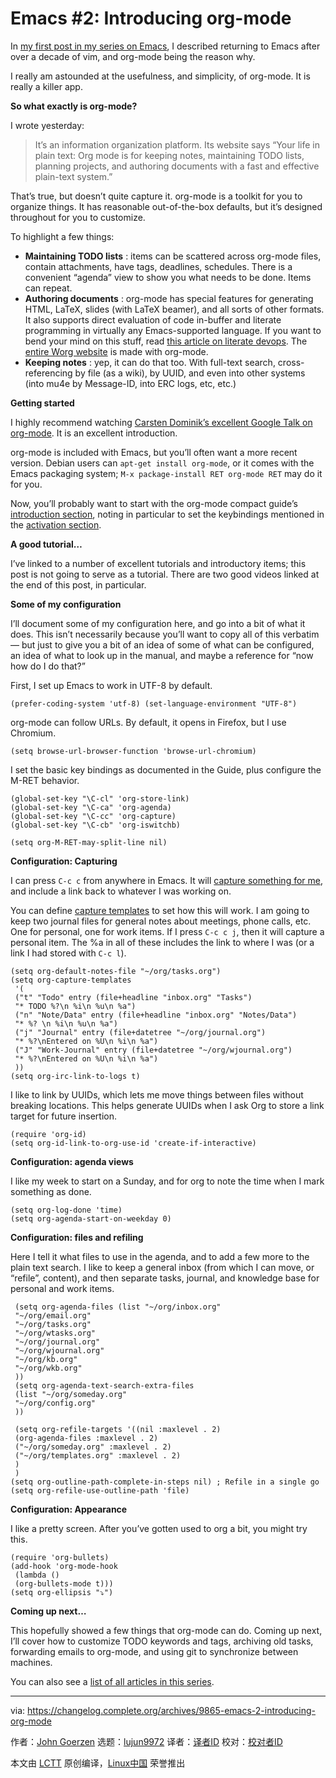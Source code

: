 [#]: collector: (lujun9972)
[#]: translator: ( )
[#]: reviewer: ( )
[#]: publisher: ( )
[#]: subject: (Emacs #2: Introducing org-mode)
[#]: via: (https://changelog.complete.org/archives/9865-emacs-2-introducing-org-mode)
[#]: author: (John Goerzen http://changelog.complete.org/archives/author/jgoerzen)
[#]: url: ( )

Emacs #2: Introducing org-mode
======

In [my first post in my series on Emacs][1], I described returning to Emacs after over a decade of vim, and org-mode being the reason why.

I really am astounded at the usefulness, and simplicity, of org-mode. It is really a killer app.

**So what exactly is org-mode?**

I wrote yesterday:

> It’s an information organization platform. Its website says “Your life in plain text: Org mode is for keeping notes, maintaining TODO lists, planning projects, and authoring documents with a fast and effective plain-text system.”

That’s true, but doesn’t quite capture it. org-mode is a toolkit for you to organize things. It has reasonable out-of-the-box defaults, but it’s designed throughout for you to customize.

To highlight a few things:

  * **Maintaining TODO lists** : items can be scattered across org-mode files, contain attachments, have tags, deadlines, schedules. There is a convenient “agenda” view to show you what needs to be done. Items can repeat.
  * **Authoring documents** : org-mode has special features for generating HTML, LaTeX, slides (with LaTeX beamer), and all sorts of other formats. It also supports direct evaluation of code in-buffer and literate programming in virtually any Emacs-supported language. If you want to bend your mind on this stuff, read [this article on literate devops][2]. The [entire Worg website][3]
is made with org-mode.
  * **Keeping notes** : yep, it can do that too. With full-text search, cross-referencing by file (as a wiki), by UUID, and even into other systems (into mu4e by Message-ID, into ERC logs, etc, etc.)



**Getting started**

I highly recommend watching [Carsten Dominik’s excellent Google Talk on org-mode][4]. It is an excellent introduction.

org-mode is included with Emacs, but you’ll often want a more recent version. Debian users can `apt-get install org-mode`, or it comes with the Emacs packaging system; `M-x package-install RET org-mode RET` may do it for you.

Now, you’ll probably want to start with the org-mode compact guide’s [introduction section][5], noting in particular to set the keybindings mentioned in the [activation section][6].

**A good tutorial…**

I’ve linked to a number of excellent tutorials and introductory items; this post is not going to serve as a tutorial. There are two good videos linked at the end of this post, in particular.

**Some of my configuration**

I’ll document some of my configuration here, and go into a bit of what it does. This isn’t necessarily because you’ll want to copy all of this verbatim — but just to give you a bit of an idea of some of what can be configured, an idea of what to look up in the manual, and maybe a reference for “now how do I do that?”

First, I set up Emacs to work in UTF-8 by default.
```
(prefer-coding-system 'utf-8) (set-language-environment "UTF-8")
```

org-mode can follow URLs. By default, it opens in Firefox, but I use Chromium.
```
(setq browse-url-browser-function 'browse-url-chromium)
```

I set the basic key bindings as documented in the Guide, plus configure the M-RET behavior.

```
(global-set-key "\C-cl" 'org-store-link)
(global-set-key "\C-ca" 'org-agenda)
(global-set-key "\C-cc" 'org-capture)
(global-set-key "\C-cb" 'org-iswitchb)

(setq org-M-RET-may-split-line nil)
```


**Configuration: Capturing**

I can press `C-c c` from anywhere in Emacs. It will [capture something for me][7], and include a link back to whatever I was working on.

You can define [capture templates][8] to set how this will work. I am going to keep two journal files for general notes about meetings, phone calls, etc. One for personal, one for work items. If I press `C-c c j`, then it will capture a personal item. The %a in all of these includes the link to where I was (or a link I had stored with `C-c l`).

```
(setq org-default-notes-file "~/org/tasks.org")
(setq org-capture-templates
 '(
 ("t" "Todo" entry (file+headline "inbox.org" "Tasks")
 "* TODO %?\n %i\n %u\n %a")
 ("n" "Note/Data" entry (file+headline "inbox.org" "Notes/Data")
 "* %? \n %i\n %u\n %a")
 ("j" "Journal" entry (file+datetree "~/org/journal.org")
 "* %?\nEntered on %U\n %i\n %a")
 ("J" "Work-Journal" entry (file+datetree "~/org/wjournal.org")
 "* %?\nEntered on %U\n %i\n %a")
 ))
(setq org-irc-link-to-logs t)
```

I like to link by UUIDs, which lets me move things between files without breaking locations. This helps generate UUIDs when I ask Org to store a link target for future insertion.

```
(require 'org-id)
(setq org-id-link-to-org-use-id 'create-if-interactive)
```

**Configuration: agenda views**

I like my week to start on a Sunday, and for org to note the time when I mark something as done.

```
(setq org-log-done 'time)
(setq org-agenda-start-on-weekday 0)
```

**Configuration: files and refiling**

Here I tell it what files to use in the agenda, and to add a few more to the plain text search. I like to keep a general inbox (from which I can move, or “refile”, content), and then separate tasks, journal, and knowledge base for personal and work items.

```
 (setq org-agenda-files (list "~/org/inbox.org"
 "~/org/email.org"
 "~/org/tasks.org"
 "~/org/wtasks.org"
 "~/org/journal.org"
 "~/org/wjournal.org"
 "~/org/kb.org"
 "~/org/wkb.org"
 ))
 (setq org-agenda-text-search-extra-files
 (list "~/org/someday.org"
 "~/org/config.org"
 ))

 (setq org-refile-targets '((nil :maxlevel . 2)
 (org-agenda-files :maxlevel . 2)
 ("~/org/someday.org" :maxlevel . 2)
 ("~/org/templates.org" :maxlevel . 2)
 )
 )
(setq org-outline-path-complete-in-steps nil) ; Refile in a single go
(setq org-refile-use-outline-path 'file)
```

**Configuration: Appearance**

I like a pretty screen. After you’ve gotten used to org a bit, you might try this.

```
(require 'org-bullets)
(add-hook 'org-mode-hook
 (lambda ()
 (org-bullets-mode t)))
(setq org-ellipsis "⤵")
```

**Coming up next…**

This hopefully showed a few things that org-mode can do. Coming up next, I’ll cover how to customize TODO keywords and tags, archiving old tasks, forwarding emails to org-mode, and using git to synchronize between machines.

You can also see a [list of all articles in this series][9].



--------------------------------------------------------------------------------

via: https://changelog.complete.org/archives/9865-emacs-2-introducing-org-mode

作者：[John Goerzen][a]
选题：[lujun9972][b]
译者：[译者ID](https://github.com/译者ID)
校对：[校对者ID](https://github.com/校对者ID)

本文由 [LCTT](https://github.com/LCTT/TranslateProject) 原创编译，[Linux中国](https://linux.cn/) 荣誉推出

[a]: http://changelog.complete.org/archives/author/jgoerzen
[b]: https://github.com/lujun9972
[1]: https://changelog.complete.org/archives/9861-emacs-1-ditching-a-bunch-of-stuff-and-moving-to-emacs-and-org-mode
[2]: http://www.howardism.org/Technical/Emacs/literate-devops.html
[3]: https://orgmode.org/worg/
[4]: https://www.youtube.com/watch?v=oJTwQvgfgMM
[5]: https://orgmode.org/guide/Introduction.html#Introduction
[6]: https://orgmode.org/guide/Activation.html#Activation
[7]: https://orgmode.org/guide/Capture.html#Capture
[8]: https://orgmode.org/guide/Capture-templates.html#Capture-templates
[9]: https://changelog.complete.org/archives/tag/emacs2018
